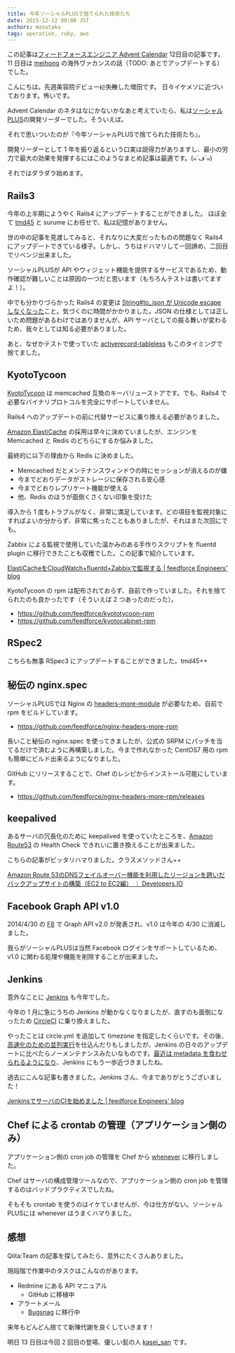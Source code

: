 ```yaml
---
title: 今年ソーシャルPLUSで捨てられた技術たち
date: 2015-12-12 00:00 JST
authors: masutaka
tags: operation, ruby, aws
---
```

この記事は[フィードフォースエンジニア Advent Calendar](http://www.adventar.org/calendars/906) 12日目の記事です。
11 日目は [meihong](http://www.adventar.org/users/9675) の海外ヴァカンスの話（TODO: あとでアップデートする）でした。

こんにちは。先週美容院デビュー<del>に失敗</del>した増田です。
日々イケメソに近づいております。怖いです。

<!--more-->

Advent Calendar のネタはなにかないかなあと考えていたら、私は[ソーシャルPLUS](https://socialplus.jp/)の開発リーダーでした。そういえば。

それで思いついたのが『今年ソーシャルPLUSで捨てられた技術たち』。

開発リーダーとして 1 年を振り返るという口実は説得力がありますし、最小の労力で最大の効果を発揮するにはこのようなまとめ記事は最適です。(๑´ڡ`๑)

それではダラダラ始めます。

## Rails3

今年の上半期にようやく Rails4 にアップデートすることができました。
ほぼ全て [tmd45](http://www.adventar.org/users/2076) と surume にお任せで、私は記憶がありません。

世の中の記事を見渡してみると、それなりに大変だったものの問題なく Rails4 にアップデートできている様子。しかし、うちはドハマリして一回諦め、二回目でリベンジ出来ました。

ソーシャルPLUSが API やウィジェット機能を提供するサービスであるため、動作確認が難しいことは原因の一つだと思います（もちろんテストは書いてますよ！）。

中でも分かりづらかった Rails4 の変更は [String#to_json が Unicode escape しなくなった](https://github.com/rails/rails/commit/815a9431ab61376a7e8e1bdff21f87bc557992f8)こと。気づくのに時間がかかりました。JSON の仕様としては正しいため問題があるわけではありませんが、API サーバとしての振る舞いが変わるため、我々としては知る必要がありました。

あと、なぜかテストで使っていた [activerecord-tableless](https://rubygems.org/gems/activerecord-tableless) もこのタイミングで捨てました。

## KyotoTycoon

[KyotoTycoon](http://fallabs.com/kyototycoon/) は memcached 互換のキーバリューストアです。でも、Rails4 で必要なバイナリプロトコルを完全にサポートしていません。

Rails4 へのアップデートの前に代替サービスに乗り換える必要がありました。

[Amazon ElastiCache](https://aws.amazon.com/jp/elasticache/) の採用は早々に決めていましたが、エンジンを Memcached と Redis のどちらにするか悩みました。

最終的に以下の理由から Redis に決めました。

* Memcached だとメンテナンスウィンドウの時にセッションが消えるのが嫌
* 今までどおりデータがストレージに保存される安心感
* 今までどおりレプリケート機能が使える
* 他、Redis のほうが面倒くさくない印象を受けた

導入から 1 度もトラブルがなく、非常に満足しています。どの項目を監視対象にすればよいか分からず、非常に焦ったこともありましたが、それはまた次回にでも。

Zabbix による監視で使用していた温かみのある手作りスクリプトを fluentd plugin に移行できたことも収穫でした。この記事で紹介しています。

[ElastiCacheをCloudWatch+fluentd+Zabbixで監視する | feedforce Engineers' blog](/elasticache.html)

KyotoTycoon の rpm は配布されておらず、自前で作っていました。それを捨てられたのも良かったです（そういえば 2 つあったのだった）。

* https://github.com/feedforce/kyototycoon-rpm
* https://github.com/feedforce/kyotocabinet-rpm

## RSpec2

こちらも無事 RSpec3 にアップデートすることができました。tmd45++

## 秘伝の nginx.spec

ソーシャルPLUSでは Nginx の [headers-more-module](http://wiki.nginx.org/NginxHttpHeadersMoreModule) が必要なため、自前で rpm をビルドしています。

* https://github.com/feedforce/nginx-headers-more-rpm

長いこと秘伝の nginx.spec を使ってきましたが、公式の SRPM にパッチを当てるだけで済むように再構築しました。今まで作れなかった CentOS7 用の rpm も簡単にビルド出来るようになりました。

GitHub にリリースすることで、Chef のレシピからインストール可能にしています。

* https://github.com/feedforce/nginx-headers-more-rpm/releases

## keepalived

あるサーバの冗長化のために keepalived を使っていたところを、[Amazon Route53](https://aws.amazon.com/jp/route53/) の Health Check できれいに置き換えることが出来ました。

こちらの記事がピッタリハマりました。クラスメソッドさん++

[Amazon Route 53のDNSフェイルオーバー機能を利用したリージョンを跨いだバックアップサイトの構築（EC2 to EC2編） ｜ Developers.IO](http://dev.classmethod.jp/cloud/route-53-dns-failover-ec2/)

## Facebook Graph API v1.0

2014/4/30 の [F8](https://www.fbf8.com/) で Graph API v2.0 が発表され、v1.0 は今年の 4/30 に消滅しました。

我らがソーシャルPLUSは当然 Facebook ログインをサポートしているため、v1.0 に関わる処理や機能を削除することが出来ました。

## Jenkins

意外なことに [Jenkins](https://jenkins-ci.org/) も今年でした。

今年の 1 月に急にうちの Jenkins が動かなくなりましたが、直すのも面倒になったため [CircleCI](https://circleci.com/) に乗り換えました。

やったことは circle.yml を追加して timezone を指定したくらいです。その後、[高速化のための並列実行](https://gist.github.com/sakatam/7374387)を仕込んだりもしましたが、Jenkins の日々のアップデートに比べたらノーメンテナンスみたいなものです。[最近は metadata を食わせられるようになり](https://circleci.com/docs/test-metadata#automatic-test-metadata-collection)、Jenkins にもう一歩近づきましたね。

過去にこんな記事も書きました。Jenkins さん、今までありがとうございました！

[JenkinsでサーバのCIを始めました | feedforce Engineers' blog](/jenkins-server-ci.html)

## Chef による crontab の管理（アプリケーション側のみ）

アプリケーション側の cron job の管理を Chef から [whenever](https://rubygems.org/gems/whenever) に移行しました。

Chef はサーバの構成管理ツールなので、アプリケーション側の cron job を管理するのはバッドプラクティスでしたね。

そもそも crontab を使うのはイケていませんが、今は仕方がない。ソーシャルPLUSには whenever はうまくハマりました。

## 感想

Qiita:Team の記事を探してみたら、意外にたくさんありました。

現段階で作業中のタスクはこんなのがあります。

* Redmine にある API マニュアル
     * GitHub に移植中
* アラートメール
     * [Bugsnag](https://bugsnag.com/) に移行中

来年もどんどん捨てて新陳代謝を良くしていきます！


明日 13 日目は今回 2 回目の登場、優しい髭の人 [kasei_san](http://www.adventar.org/users/7355) です。
